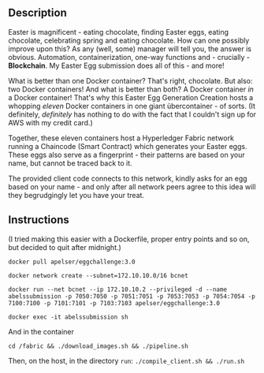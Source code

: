 ## Description

Easter is magnificent - eating chocolate, finding Easter eggs, eating chocolate, celebrating spring and eating chocolate. 
How can one possibly improve upon this? As any (well, some) manager will tell you, the answer is obvious. 
Automation, containerization, one-way functions and - crucially - **Blockchain**. My Easter Egg submission does all of this - and more!


What is better than one Docker container? That's right, chocolate. But also: two Docker containers! And what is better than both? A Docker container *in* a Docker container!
That's why this Easter Egg Generation Creation hosts a whopping *eleven* Docker containers in one giant übercontainer - of sorts.
(It definitely, *definitely* has nothing to do with the fact that I couldn't sign up for AWS with my credit card.)

Together, these eleven containers host a Hyperledger Fabric network running a Chaincode (Smart Contract) which generates your Easter eggs.
These eggs also serve as a fingerprint - their patterns are based on your name, but cannot be traced back to it.

The provided client code connects to this network, kindly asks for an egg based on your name - and only after all network peers agree
to this idea will they begrudgingly let you have your treat.


## Instructions
(I tried making this easier with a Dockerfile, proper entry points and so on, but decided to quit after midnight.)

`docker pull apelser/eggchallenge:3.0`

`docker network create --subnet=172.10.10.0/16 bcnet`

`docker run --net bcnet --ip 172.10.10.2 --privileged -d --name abelssubmission -p 7050:7050 -p 7051:7051 -p 7053:7053 -p 7054:7054 -p 7100:7100 -p 7101:7101 -p 7103:7103 apelser/eggchallenge:3.0`

`docker exec -it abelssubmission sh`

And in the container

`cd /fabric && ./download_images.sh && ./pipeline.sh`

Then, on the host, in the directory `run`:
`./compile_client.sh && ./run.sh`
